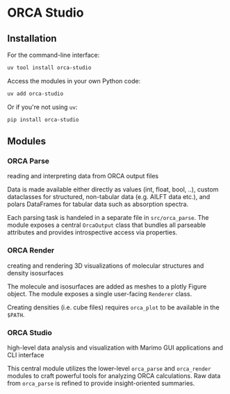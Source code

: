# ORCA Studio

## Installation

For the command-line interface:

```bash
uv tool install orca-studio
```

Access the modules in your own Python code:

```bash
uv add orca-studio
```

Or if you're not using `uv`:

```bash
pip install orca-studio
```

## Modules

### ORCA Parse

reading and interpreting data from ORCA output files

Data is made available either directly as values (int, float, bool, ..),
custom dataclasses for structured, non-tabular data (e.g. AILFT data etc.),
and polars DataFrames for tabular data such as absorption spectra.

Each parsing task is handeled in a separate file in `src/orca_parse`.
The module exposes a central `OrcaOutput` class that bundles all parseable attributes
and provides introspective access via properties.


### ORCA Render

creating and rendering 3D visualizations of molecular structures and density isosurfaces

The molecule and isosurfaces are added as meshes to a plotly Figure object.
The module exposes a single user-facing `Renderer` class.

Creating densities (i.e. cube files) requires `orca_plot` to be available in the `$PATH`.


### ORCA Studio

high-level data analysis and visualization with Marimo GUI applications and CLI interface

This central module utilizes the lower-level `orca_parse` and `orca_render` modules to
craft powerful tools for analyzing ORCA calculations.
Raw data from `orca_parse` is refined to provide insight-oriented summaries.
